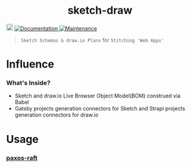 <h1 align="center">sketch-draw </h1>
<p>
  <a href="https://www.npmjs.com/package/sketch-draw"><img src="https://badge.fury.io/js/sketch-draw.svg" alt="npm version" height="18"></a>
  <a href="https://github.com/paxos-raft/paxos-raft/tree/master/packages/sketch-draw#readme" target="_blank">
    <img alt="Documentation" src="https://img.shields.io/badge/documentation-yes-brightgreen.svg" />
  </a>
  <a href="https://github.com/paxos-raft/paxos-raft/graphs/commit-activity" target="_blank">
    <img alt="Maintenance" src="https://img.shields.io/badge/Maintained%3F-yes-green.svg" />
  </a>
</p>


> `Sketch Schemas & draw.io Plans` for `Stitching 'Web Apps'`

# Influence
### What's Inside?
* Sketch and draw.io Live Browser Object Model(BOM) construed via Babel
* Gatsby projects generation connectors for Sketch and Strapi projects generation connectors for draw.io

# Usage
### [paxos-raft](https://github.com/paxos-raft/paxos-raft#readme)

